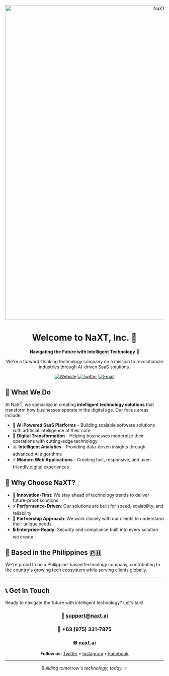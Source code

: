 <div align="center">
  <img src="https://www.naxt.ai/og.png" alt="NaXT Logo" width="1000" />
  
  # Welcome to NaXT, Inc. 👋
  
  **Navigating the Future with Intelligent Technology** 🚀
  
  We're a forward-thinking technology company on a mission to revolutionize industries through AI-driven SaaS solutions.
  
  [![Website](https://img.shields.io/badge/🌐_Website-naxt.ai-blue)](https://www.naxt.ai)
  [![Twitter](https://img.shields.io/badge/🐦_Twitter-@naxthq-1DA1F2)](https://twitter.com/naxthq)
  [![Email](https://img.shields.io/badge/📧_Email-support@naxt.ai-red)](mailto:support@naxt.ai)
  
</div>

## 🎯 What We Do

At NaXT, we specialize in creating **intelligent technology solutions** that transform how businesses operate in the digital age. Our focus areas include:

- 🤖 **AI-Powered SaaS Platforms** - Building scalable software solutions with artificial intelligence at their core
- 🔧 **Digital Transformation** - Helping businesses modernize their operations with cutting-edge technology
- 📊 **Intelligent Analytics** - Providing data-driven insights through advanced AI algorithms
- ⚡ **Modern Web Applications** - Creating fast, responsive, and user-friendly digital experiences

## 🌟 Why Choose NaXT?

- **🎯 Innovation-First**: We stay ahead of technology trends to deliver future-proof solutions
- **⚡ Performance-Driven**: Our solutions are built for speed, scalability, and reliability
- **🤝 Partnership Approach**: We work closely with our clients to understand their unique needs
- **🔒 Enterprise-Ready**: Security and compliance built into every solution we create

## 📍 Based in the Philippines 🇵🇭

We're proud to be a Philippine-based technology company, contributing to the country's growing tech ecosystem while serving clients globally.

---

## 📞 Get In Touch

Ready to navigate the future with intelligent technology? Let's talk!

<div align="center">

### 📧 [support@naxt.ai](mailto:support@naxt.ai)
### 📱 +63 (975) 331-7875
### 🌐 [naxt.ai](https://www.naxt.ai)

**Follow us**: [Twitter](https://twitter.com/naxthq) • [Instagram](https://instagram.com/naxthq) • [Facebook](https://facebook.com/naxthq)

</div>

---

<div align="center">
  <em>Building tomorrow's technology, today.</em> ✨
</div>
